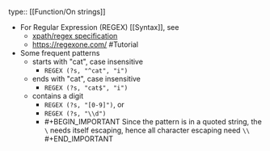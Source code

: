 type:: [[Function/On strings]]

- For Regular Expression (REGEX) [[Syntax]], see
	- [xpath/regex specification](https://www.w3.org/TR/xpath-functions/#regex-syntax)
	- https://regexone.com/ #Tutorial
- Some frequent patterns
	- starts with "cat", case insensitive
		- `REGEX (?s, "^cat", "i")`
	- ends with "cat", case insensitive
		- `REGEX (?s, "cat$", "i")`
	- contains a digit
		- `REGEX (?s, "[0-9]")`, or
		- `REGEX (?s, "\\d")`
		- #+BEGIN_IMPORTANT
		  Since the pattern is in a quoted string, the `\` needs itself escaping, hence all character escaping need `\\`
		  #+END_IMPORTANT